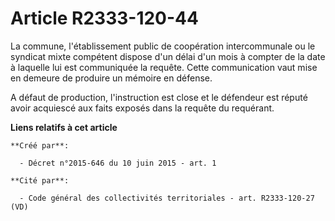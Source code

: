 # Article R2333-120-44

La commune, l'établissement public de coopération intercommunale ou le syndicat mixte compétent dispose d'un délai d'un mois
à compter de la date à laquelle lui est communiquée la requête. Cette communication vaut mise en demeure de produire un
mémoire en défense.

A défaut de production, l'instruction est close et le défendeur est réputé avoir acquiescé aux faits exposés dans la requête
du requérant.

**Liens relatifs à cet article**

	**Créé par**:

	  - Décret n°2015-646 du 10 juin 2015 - art. 1

	**Cité par**:

	  - Code général des collectivités territoriales - art. R2333-120-27 (VD)
